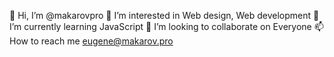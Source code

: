 👋 Hi, I’m @makarovpro
👀 I’m interested in Web design, Web development
🌱 I’m currently learning JavaScript
💞️ I’m looking to collaborate on Everyone
📫 How to reach me eugene@makarov.pro

<!---
makarovpro/makarovpro is a ✨ special ✨ repository because its `README.md` (this file) appears on your GitHub profile.
You can click the Preview link to take a look at your changes.
--->
